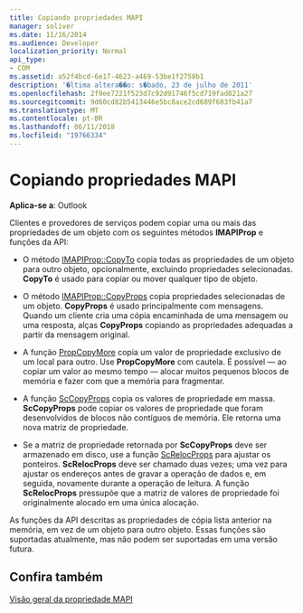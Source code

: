 ```yaml
---
title: Copiando propriedades MAPI
manager: soliver
ms.date: 11/16/2014
ms.audience: Developer
localization_priority: Normal
api_type:
- COM
ms.assetid: a52f4bcd-6e17-4623-a469-53be1f2758b1
description: '�ltima altera��o: s�bado, 23 de julho de 2011'
ms.openlocfilehash: 2f9ee7221f523d7c92d91746f5cd719fad821a27
ms.sourcegitcommit: 9d60cd82b5413446e5bc8ace2cd689f683fb41a7
ms.translationtype: MT
ms.contentlocale: pt-BR
ms.lasthandoff: 06/11/2018
ms.locfileid: "19766334"
---
```

# <a name="copying-mapi-properties"></a>Copiando propriedades MAPI

  
  
**Aplica-se a**: Outlook 
  
Clientes e provedores de serviços podem copiar uma ou mais das propriedades de um objeto com os seguintes métodos **IMAPIProp** e funções da API: 
  
- O método [IMAPIProp::CopyTo](imapiprop-copyto.md) copia todas as propriedades de um objeto para outro objeto, opcionalmente, excluindo propriedades selecionadas. **CopyTo** é usado para copiar ou mover qualquer tipo de objeto. 
    
- O método [IMAPIProp::CopyProps](imapiprop-copyprops.md) copia propriedades selecionadas de um objeto. **CopyProps** é usado principalmente com mensagens. Quando um cliente cria uma cópia encaminhada de uma mensagem ou uma resposta, alças **CopyProps** copiando as propriedades adequadas a partir da mensagem original. 
    
- A função [PropCopyMore](propcopymore.md) copia um valor de propriedade exclusivo de um local para outro. Use **PropCopyMore** com cautela. É possível — ao copiar um valor ao mesmo tempo — alocar muitos pequenos blocos de memória e fazer com que a memória para fragmentar. 
    
- A função [ScCopyProps](sccopyprops.md) copia os valores de propriedade em massa. **ScCopyProps** pode copiar os valores de propriedade que foram desenvolvidos de blocos não contíguos de memória. Ele retorna uma nova matriz de propriedade. 
    
- Se a matriz de propriedade retornada por **ScCopyProps** deve ser armazenado em disco, use a função [ScRelocProps](screlocprops.md) para ajustar os ponteiros. **ScRelocProps** deve ser chamado duas vezes; uma vez para ajustar os endereços antes de gravar a operação de dados e, em seguida, novamente durante a operação de leitura. A função **ScRelocProps** pressupõe que a matriz de valores de propriedade foi originalmente alocado em uma única alocação. 
    
As funções da API descritas as propriedades de cópia lista anterior na memória, em vez de um objeto para outro objeto. Essas funções são suportadas atualmente, mas não podem ser suportadas em uma versão futura.
  
## <a name="see-also"></a>Confira também



[Visão geral da propriedade MAPI](mapi-property-overview.md)

